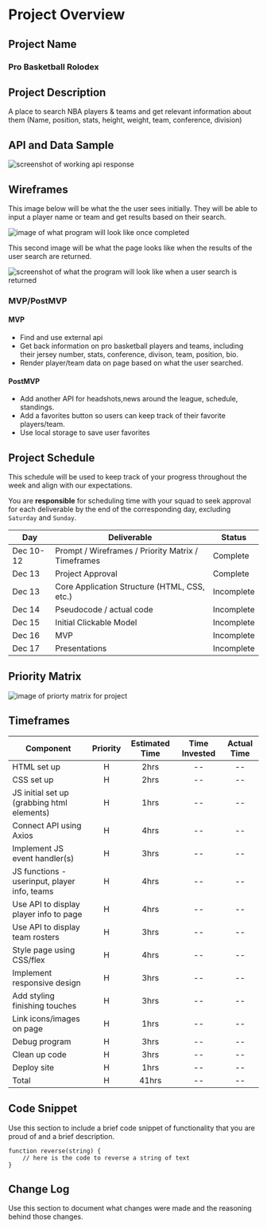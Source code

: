 # Project Overview

## Project Name

<h3>Pro Basketball Rolodex</h3>

## Project Description

A place to search NBA players & teams and get relevant information about them (Name, position, stats, height, weight, team, conference, division)

## API and Data Sample

<img src="./assets/api-prj1.png" alt="screenshot of working api response" />

## Wireframes

This image below will be what the the user sees initially. They will be able to input a player name or team and get results based on their search.

<img src= "./assets/unit1Project_nbaRoledex_.png" alt="image of what program will look like once completed" />

This second image will be what the page looks like when the results of the user search are returned.

<img src= "./assets/unit1Project_nbaRoledex_2.png" alt="screenshot of what the program will look like when a user search is returned" />

### MVP/PostMVP

#### MVP

- Find and use external api
- Get back information on pro basketball players and teams, including their jersey number, stats, conference, divison, team, position, bio.
- Render player/team data on page based on what the user searched.

#### PostMVP

- Add another API for headshots,news around the league, schedule, standings.
- Add a favorites button so users can keep track of their favorite players/team.
- Use local storage to save user favorites

## Project Schedule

This schedule will be used to keep track of your progress throughout the week and align with our expectations.

You are **responsible** for scheduling time with your squad to seek approval for each deliverable by the end of the corresponding day, excluding `Saturday` and `Sunday`.

| Day       | Deliverable                                        | Status     |
| --------- | -------------------------------------------------- | ---------- |
| Dec 10-12 | Prompt / Wireframes / Priority Matrix / Timeframes | Complete   |
| Dec 13    | Project Approval                                   | Complete   |
| Dec 13    | Core Application Structure (HTML, CSS, etc.)       | Incomplete |
| Dec 14    | Pseudocode / actual code                           | Incomplete |
| Dec 15    | Initial Clickable Model                            | Incomplete |
| Dec 16    | MVP                                                | Incomplete |
| Dec 17    | Presentations                                      | Incomplete |

## Priority Matrix

<img src= "./assets/proj1_priorityMatrix.png" alt ="image of priorty matrix for project" />

## Timeframes

| Component                                    | Priority | Estimated Time | Time Invested | Actual Time |
| -------------------------------------------- | :------: | :------------: | :-----------: | :---------: |
| HTML set up                                  |    H     |      2hrs      |      --       |     --      |
| CSS set up                                   |    H     |      2hrs      |      --       |     --      |
| JS initial set up (grabbing html elements)   |    H     |      1hrs      |      --       |     --      |
| Connect API using Axios                      |    H     |      4hrs      |      --       |     --      |
| Implement JS event handler(s)                |    H     |      3hrs      |      --       |     --      |
| JS functions - userinput, player info, teams |    H     |      4hrs      |      --       |     --      |
| Use API to display player info to page       |    H     |      4hrs      |      --       |     --      |
| Use API to display team rosters              |    H     |      3hrs      |      --       |     --      |
| Style page using CSS/flex                    |    H     |      4hrs      |      --       |     --      |
| Implement responsive design                  |    H     |      3hrs      |      --       |     --      |
| Add styling finishing touches                |    H     |      3hrs      |      --       |     --      |
| Link icons/images on page                    |    H     |      1hrs      |      --       |     --      |
| Debug program                                |    H     |      3hrs      |      --       |     --      |
| Clean up code                                |    H     |      3hrs      |      --       |     --      |
| Deploy site                                  |    H     |      1hrs      |      --       |     --      |
| Total                                        |    H     |     41hrs      |      --       |     --      |

## Code Snippet

Use this section to include a brief code snippet of functionality that you are proud of and a brief description.

```
function reverse(string) {
	// here is the code to reverse a string of text
}
```

## Change Log

Use this section to document what changes were made and the reasoning behind those changes.
